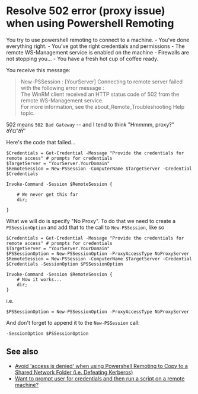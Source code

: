 ﻿# Resolve 502 error (proxy issue) when using Powershell Remoting

You try to use powershell remoting to connect to a machine.
	- You've done everything right.
	- You've got the right credentials and permissions
	- The remote WS-Management service is enabled on the machine
	- Firewalls are not stopping you...
	- You have a fresh hot cup of coffee ready.

You receive this message:

>	New-PSSession : [YourServer] Connecting to remote server failed with the following error message :<br />
>	The WinRM client received an HTTP status code of 502 from the remote WS-Management service.<br />
>	For more information, see the about_Remote_Troubleshooting Help topic.

502 means `502 Bad Gateway` -- and I tend to think "Hmmmm, proxy?" ðŸ¤”ðŸ’­

Here's the code that failed...

	$Credentials = Get-Credential -Message "Provide the credentials for remote access" # prompts for credentials
	$TargetServer = "YourServer.YourDomain"
	$RemoteSession = New-PSSession -ComputerName $TargetServer -Credential $Credentials

	Invoke-Command -Session $RemoteSession {

		# We never get this far
		dir;

	}

What we will do is specify "No Proxy". To do that we need to create a `PSSessionOption` and add that to the call to `New-PSSession`, like so

	$Credentials = Get-Credential -Message "Provide the credentials for remote access" # prompts for credentials
	$TargetServer = "YourServer.YourDomain"
	$PSSessionOption = New-PSSessionOption -ProxyAccessType NoProxyServer
	$RemoteSession = New-PSSession -ComputerName $TargetServer -Credential $Credentials -SessionOption $PSSessionOption

	Invoke-Command -Session $RemoteSession {
		# Now it works...
		dir;
	}

i.e.

	$PSSessionOption = New-PSSessionOption -ProxyAccessType NoProxyServer

And don't forget to append it to the `New-PSSession` call:

	-SessionOption $PSSessionOption

## See also

- [Avoid 'access is denied' when using Powershell Remoting to Copy to a Shared Network Folder (i.e. Defeating Kerberos)](avoid_access_is_denied_when_remoting_talking_to_share.md)
- [Want to prompt user for credentials and then run a script on a remote machine?](interactive_remote_script.md)
